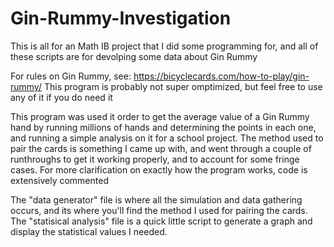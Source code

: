 # Gin-Rummy-Investigation
This is all for an Math IB project that I did some programming for, and all of these scripts are for devolping some data about Gin Rummy

For rules on Gin Rummy, see: https://bicyclecards.com/how-to-play/gin-rummy/
This program is probably not super omptimized, but feel free to use any of it if you do need it

This program was used it order to get the average value of a Gin Rummy hand by running millions of hands and determining the points in each one, and running
a simple analysis on it for a school project. The method used to pair the cards is something I came up with, and went through a couple of runthroughs to get it
working properly, and to account for some fringe cases. For more clarification on exactly how the program works, code is extensively commented

The "data generator" file is where all the simulation and data gathering occurs, and its where you'll find the method I used for pairing the cards.
The "statisical analysis" file is a quick little script to generate a graph and display the statistical values I needed.
